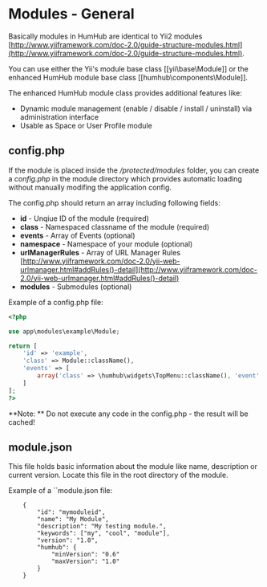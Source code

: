 Modules - General
=================

Basically modules in HumHub are identical to Yii2 modules [http://www.yiiframework.com/doc-2.0/guide-structure-modules.html](http://www.yiiframework.com/doc-2.0/guide-structure-modules.html).

You can use either the Yii's module base class [[yii\base\Module]] or the enhanced HumHub module base class [[humhub\components\Module]].

The enhanced HumHub module class provides additional features like:
- Dynamic module management (enable / disable / install / uninstall) via administration interface
- Usable as Space or User Profile module


config.php
-------------

If the module is placed inside the */protected/modules* folder, you can create a *config.php* in the module directory which provides automatic loading without manually modifing the application config.

The config.php should return an array including following fields:

- **id** - Unqiue ID of the module (required)
- **class** - Namespaced classname of the module (required)
- **events** - Array of Events (optional)
- **namespace** - Namespace of your module (optional)
- **urlManagerRules** - Array of URL Manager Rules  [http://www.yiiframework.com/doc-2.0/yii-web-urlmanager.html#addRules()-detail](http://www.yiiframework.com/doc-2.0/yii-web-urlmanager.html#addRules()-detail)
- **modules** - Submodules (optional)

Example of a config.php file:

```php
<?php

use app\modules\example\Module;

return [
    'id' => 'example',
    'class' => Module::className(),
    'events' => [
        array('class' => \humhub\widgets\TopMenu::className(), 'event' => \humhub\widgets\TopMenu::EVENT_INIT, 'callback' => array(Module::className(), 'onTopMenuInit')),
    ]
];
?>
```

**Note: ** Do not execute any code in the config.php - the result will be cached!


module.json
-----------

This file holds basic information about the module like name, description or current version. Locate this file in the root directory of the module.

Example of a ´´module.json file:
```
    {
        "id": "mymoduleid",
        "name": "My Module",
        "description": "My testing module.",
        "keywords": ["my", "cool", "module"],
        "version": "1.0",
        "humhub": {
            "minVersion": "0.6"
            "maxVersion": "1.0"
        }
    }
```
